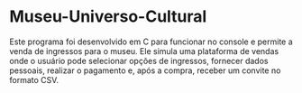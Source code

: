 # Museu-Universo-Cultural
Este programa foi desenvolvido em C para funcionar no console e permite a venda de ingressos para o museu. Ele simula uma plataforma de vendas onde o usuário pode selecionar opções de ingressos, fornecer dados pessoais, realizar o pagamento e, após a compra, receber um convite no formato CSV.
